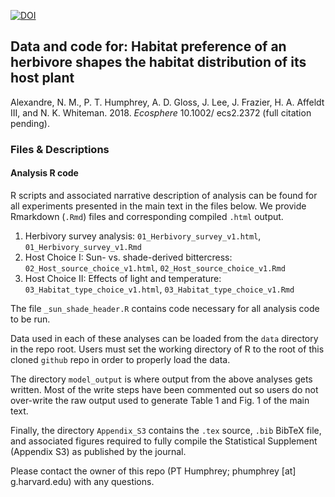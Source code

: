 [![DOI](https://zenodo.org/badge/131555134.svg)](https://zenodo.org/badge/latestdoi/131555134)

## Data and code for: Habitat preference of an herbivore shapes the habitat distribution of its host plant
Alexandre, N. M., P. T. Humphrey, A. D. Gloss, J. Lee, J. Frazier, H. A. Affeldt III, and N. K. Whiteman. 2018.
*Ecosphere* 10.1002/ ecs2.2372 (full citation pending).

### Files & Descriptions

#### Analysis R code

R scripts and associated narrative description of analysis can be found for all experiments presented in the main text in the files below. We provide Rmarkdown (`.Rmd`) files and corresponding compiled `.html` output.


1. Herbivory survey analysis: `01_Herbivory_survey_v1.html`, `01_Herbivory_survey_v1.Rmd`
2. Host Choice I: Sun- vs. shade-derived bittercress: `02_Host_source_choice_v1.html`, `02_Host_source_choice_v1.Rmd`
3. Host Choice II: Effects of light and temperature: `03_Habitat_type_choice_v1.html`, `03_Habitat_type_choice_v1.Rmd`

The file `_sun_shade_header.R` contains code necessary for all analysis code to be run. 

Data used in each of these analyses can be loaded from the `data` directory in the repo root. Users must set the working directory of R to the root of this cloned `github` repo in order to properly load the data.

The directory `model_output` is where output from the above analyses gets written. Most of the write steps have been commented out so users do not over-write the raw output used to generate Table 1 and Fig. 1 of the main text.

Finally, the directory `Appendix_S3` contains the `.tex` source, `.bib` BibTeX file, and associated figures required to fully compile the Statistical Supplement (Appendix S3) as published by the journal.

Please contact the owner of this repo (PT Humphrey; phumphrey [at] g.harvard.edu) with any questions.

